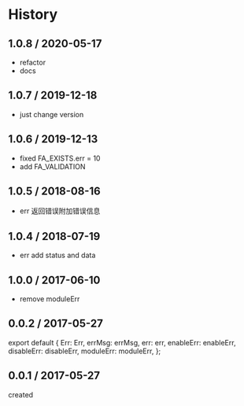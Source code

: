# History

## 1.0.8 / 2020-05-17
- refactor
- docs

## 1.0.7 / 2019-12-18
- just change version

## 1.0.6 / 2019-12-13
- fixed FA_EXISTS.err = 10
- add FA_VALIDATION

## 1.0.5 / 2018-08-16
- err 返回错误附加错误信息

## 1.0.4 / 2018-07-19
- err add status and data

## 1.0.0 / 2017-06-10
- remove moduleErr

## 0.0.2 / 2017-05-27
export default {
    Err: Err,
    errMsg: errMsg,
    err: err,
    enableErr: enableErr,
    disableErr: disableErr,
    moduleErr: moduleErr,
};

## 0.0.1 / 2017-05-27
created
